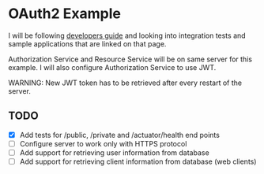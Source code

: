 # OAuth2 Example 

I will be following [developers guide](https://projects.spring.io/spring-security-oauth/docs/oauth2.html) and looking into integration tests and sample applications that are linked on that page.

Authorization Service and Resource Service will be on same server for this example. I will also configure Authorization Service to use JWT.

WARNING: New JWT token has to be retrieved after every restart of the server. 

## TODO
- [x] Add tests for /public, /private and /actuator/health end points
- [ ] Configure server to work only with HTTPS protocol
- [ ] Add support for retrieving user information from database
- [ ] Add support for retrieving client information from database (web clients)

